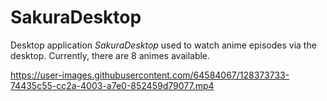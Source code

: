 # SakuraDesktop
Desktop application *SakuraDesktop* used to watch anime episodes via the desktop. Currently, there are 8 animes available.

https://user-images.githubusercontent.com/64584067/128373733-74435c55-cc2a-4003-a7e0-852459d79077.mp4


